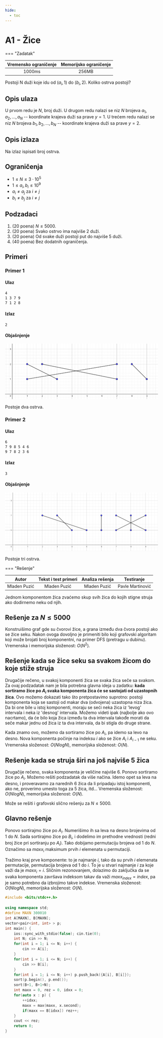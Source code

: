 ```yaml
---
hide:
  - toc
---
```


# A1 - Žice

=== "Zadatak"

 | Vremensko ograničenje | Memorijsko ograničenje |
 |:-:|:-:|
 | 1000ms | 256MB |

Postoji N duži koje idu od $(a_i, 1)$ do $(b_i, 2)$. Koliko ostrva postoji?

## Opis ulaza

 U prvom redu je $N$, broj duži.
 U drugom redu nalazi se niz $N$ brojeva $a_1, a_2, ..., a_N$ -- koordinate krajeva duži sa prave $y = 1$.
 U trećem redu nalazi se niz $N$ brojeva $b_1, b_2, ..., b_N$ -- koordinate krajeva duži sa prave $y = 2$.

## Opis izlaza

 Na izlaz ispisati broj ostrva.

## Ograničenja

- $1 \leq N \leq 3\cdot10^5$
- $1 \leq a_i, b_i \leq 10^9$
- $a_i \neq a_j$ za $i \neq j$
- $b_i \neq b_j$ za $i \neq j$

## Podzadaci

 1. (20 poena) $N \leq 5000$.
 2. (20 poena) Svako ostrvo ima najviše 2 duži.
 3. (20 poena) Od svake duži postoji put do najviše 5 duži.
 4. (40 poena) Bez dodatnih ograničenja.

## Primeri

### Primer 1

#### Ulaz

 ```
 4
 1 3 7 9
 7 1 2 8
 ```

#### Izlaz

 ```
 2
 ```

#### Objašnjenje

 ![](slike/slika1.png)

 Postoje dva ostrva.

### Primer 2

#### Ulaz

 ```
 6
 7 9 8 5 4 6 
 9 7 8 2 3 6
 ```

#### Izlaz

 ```
 3
 ```

#### Objašnjenje

![](slike/slika2.png)

Postoje tri ostrva.

=== "Rešenje"

 | Autor | Tekst i test primeri | Analiza rеšenja | Testiranje |
 |:-:|:-:|:-:|:-:|
 | Mladen Puzić | Mladen Puzić | Mladen Puzić | Pavle Martinović |

 Jednom komponentom žica zvaćemo skup svih žica do kojih stigne struja ako dodirnemo neku od njih.

## Rešenje za $N \leq 5000$

 Konstruišimo graf gde su čvorovi žice, a grana između dva čvora postoji ako se žice seku. Nakon ovoga dovoljno je primeniti bilo koji grafovski algoritam koji može brojati broj komponentni, na primer DFS (pretragu u dubinu). Vremenska i memorijska složenost: $O(N^2)$.

## Rešenje kada se žice seku sa svakom žicom do koje stiže struja

 Drugačije rečeno, u svakoj komponenti žica se svaka žica seče sa svakom. Za ovaj podzadatak nam je bila potrebna glavna ideja u zadatku: **kada sortiramo žice po $A_i$ svaka komponenta žica će se sastojati od uzastopnih žica**. Ovo možemo dokazati tako što pretpostavimo suprotno: postoji komponenta koja se sastoji od makar dva (odvojena) uzastopna niza žica. Da bi one bile u istoj komponenti, moraju se seći neka žica iz 'levog' intervala i neka iz 'desnog' intervala. Možemo videti ipak (najbolje ako ovo nacrtamo), da će bilo koja žica između ta dva intervala takođe morati da seče makar jednu od žica iz ta dva intervala, da bi stigla do druge strane.

 Kada znamo ovo, možemo da sortiramo žice po $A_i$, pa idemo sa levo na desno. Nova komponenta počinje na indeksu $i$ ako se žice $A_i$ i $A_{i-1}$ ne seku. Vremenska složenost: $O(NlogN)$,  memorijska složenost: $O(N)$.

## Rešenje kada se struja širi na još najviše 5 žica

 Drugačije rečeno, svaka komponenta je veličine najviše $6$. Ponovo sortiramo žice po $A_i$. Možemo rešiti podzadatak da više načina. Idemo opet sa leva na desno, i proveravamo za narednih $6$ žica da li pripadaju istoj komponenti, ako ne, proverimo umesto toga za $5$ žica, itd... Vremenska složenost: $O(NlogN)$, memorijska složenost: $O(N)$.

 Može se rešiti i grafovski slično rešenju za $N \leq 5000$.

## Glavno rešenje

 Ponovo sortirajmo žice po $A_i$. Numerišimo ih sa leva na desno brojevima od $1$ do $N$. Sada sortirajmo žice po $B_i$, i dodelimo im prethodne vrednosti (redni broj žice pri sortiranju po $A_i$). Tako dobijamo permutaciju brojeva od $1$ do $N$. Označimo sa $maxx_i$ maksimum prvih $i$ elemenata u permutaciji.

 Tražimo kraj prve komponente: to je najmanje $i$, tako da su prvih $i$ elemenata permutacije, permutacija brojeva od $1$ do $i$. To je u stvari najmanje $i$ za koje važi da je $maxx_i = i$. Sličnim rezonovanjem, dolazimo do zaključka da se svaka komponenta završava indeksom takav da važi $maxx_{index} = index$, pa je samo potrebno da izbrojimo takve indekse. Vremenska složenost: $O(NlogN)$, memorijska složenost: $O(N)$.

 ``` cpp title="04_zice.cpp" linenums="1"
 #include <bits/stdc++.h>
 
 using namespace std;
 #define MAXN 300010
 int A[MAXN], B[MAXN];
 vector<pair<int, int> > p;
 int main() {
     ios::sync_with_stdio(false); cin.tie(0);
     int N; cin >> N;
     for(int i = 1; i <= N; i++) {
         cin >> A[i];
     }
     for(int i = 1; i <= N; i++) {
         cin >> B[i];
     }
     for(int i = 1; i <= N; i++) p.push_back({A[i], B[i]});
     sort(p.begin(), p.end());
     sort(B+1, B+1+N);
     int maxx = 0, rez = 0, idxx = 0;
     for(auto x : p) {
         ++idxx;
         maxx = max(maxx, x.second);
         if(maxx == B[idxx]) rez++;
     }
     cout << rez;
     return 0;
 }

 ```
